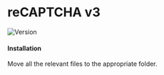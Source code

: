 # reCAPTCHA v3

![Version](https://img.shields.io/badge/Version-1.0.0-blue.svg)

#### Installation

Move all the relevant files to the appropriate folder.
